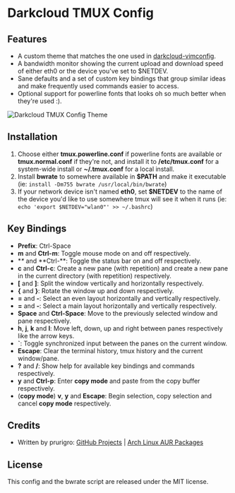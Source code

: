 # Darkcloud TMUX Config

## Features ##

* A custom theme that matches the one used in [darkcloud-vimconfig](https://github.com/prurigro/darkcloud-vimconfig).
* A bandwidth monitor showing the current upload and download speed of either eth0 or the device you've set to $NETDEV.
* Sane defaults and a set of custom key bindings that group similar ideas and make frequently used commands easier to access.
* Optional support for powerline fonts that looks oh so much better when they're used :).

![Darkcloud TMUX Config Theme](http://i.imgur.com/65gEkhB.png)

## Installation ##

1. Choose either **tmux.powerline.conf** if powerline fonts are available or **tmux.normal.conf** if they're not, and install it to __/etc/tmux.conf__ for a system-wide install or __~/.tmux.conf__ for a local install.
2. Install **bwrate** to somewhere available in **$PATH** and make it executable (ie: `install -Dm755 bwrate /usr/local/bin/bwrate`)
3. If your network device isn't named **eth0**, set **$NETDEV** to the name of the device you'd like to use somewhere tmux will see it when it runs (ie: `echo 'export $NETDEV="wlan0"' >> ~/.bashrc`)

## Key Bindings ##

* **Prefix**: Ctrl-Space
* **m** and **Ctrl-m**: Toggle mouse mode on and off respectively.
* **\** and **Ctrl-\**: Toggle the status bar on and off respectively.
* **c** and **Ctrl-c**: Create a new pane (with repetition) and create a new pane in the current directory (with repetition) respectively.
* **[** and **]**: Split the window vertically and horizontally respectively.
* **{** and **}**: Rotate the window up and down respectively.
* **=** and **-**: Select an even layout horizontally and vertically respectively.
* **=** and **-**: Select a main layout horizontally and vertically respectively.
* **Space** and **Ctrl-Space**: Move to the previously selected window and pane respectively.
* **h**, **j**, **k** and **l**: Move left, down, up and right between panes respectively like the arrow keys.
* **`**: Toggle synchronized input between the panes on the current window.
* **Escape**: Clear the terminal history, tmux history and the current window/pane.
* **?** and **/**: Show help for available key bindings and commands respectively.
* **y** and **Ctrl-p**: Enter __copy mode__ and paste from the copy buffer respectively.
* (__copy mode__) **v**, **y** and **Escape**: Begin selection, copy selection and cancel __copy mode__ respectively.

## Credits ##

* Written by prurigro: [GitHub Projects](https://github.com/prurigro) | [Arch Linux AUR Packages](https://aur.archlinux.org/packages/?SeB=m&K=prurigro)

## License ##
This config and the bwrate script are released under the MIT license.

